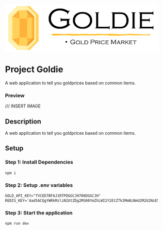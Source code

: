 <img src="./src/lib/images/goldie_logo_background.png" class="w-full"/>

# Project Goldie
A web application to tell you goldprices based on common items.

### Preview
/// INSERT IMAGE

## Description
A web application to tell you goldprices based on common items.

## Setup

### Step 1: Install Dependencies
```
npm i
```

### Step 2: Setup .env variables
```
GOLD_API_KEY="TVCED7BFAJ1RTPDGGCJH706DGGCJH"
REDIS_KEY='Aad5ACQgYWRkMzliN2UtZDg2MS00YmZhLWI2Y2EtZTk3MmNiNmU2M2U2NzE5ODVjNjk1NjEwNDIwMGIyMTQxMzUwMDY3OTY1MGM='
```

### Step 3: Start the application
```
npm run dev
```